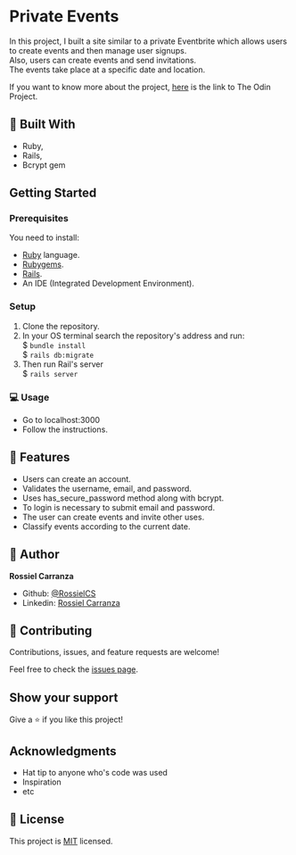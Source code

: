 # Private Events
In this project, I built a site similar to a private Eventbrite which allows users to create events and then manage user signups.   
Also, users can create events and send invitations.    
The events take place at a specific date and location.   

If you want to know more about the project, [here](https://www.theodinproject.com/courses/ruby-on-rails/lessons/associations) is the link to The Odin Project.

## :hammer:  Built With
- Ruby,
- Rails,
- Bcrypt gem

## Getting Started

### Prerequisites
You need to install:
- [Ruby](https://www.ruby-lang.org/en/documentation/installation/) language.
- [Rubygems](https://rubygems.org/pages/download).
- [Rails](https://guides.rubyonrails.org/getting_started.html#creating-a-new-rails-project-installing-rails).
- An IDE (Integrated Development Environment).

### Setup

1. Clone the repository.
2. In your OS terminal search the repository's address and run:  
  $ `bundle install`   
  $ `rails db:migrate`   
3. Then run Rail's server   
  $ `rails server`   

### :computer:  Usage

- Go to localhost:3000
- Follow the instructions.

## :gem:  Features
* Users can create an account.
* Validates the username, email, and password.
* Uses has_secure_password method along with bcrypt.
* To login is necessary to submit email and password.
* The user can create events and invite other uses.
* Classify events according to the current date.

## :woman:  Author

**Rossiel Carranza**

- Github: [@RossielCS](https://github.com/RossielCS)
- Linkedin: [Rossiel Carranza](https://www.linkedin.com/in/rossiel-carranza/) 

## 🤝  Contributing

Contributions, issues, and feature requests are welcome!

Feel free to check the [issues page](issues/).

## Show your support

Give a ⭐️ if you like this project!

## Acknowledgments

- Hat tip to anyone who's code was used
- Inspiration
- etc

## 📝  License

This project is [MIT](lic.url) licensed.

